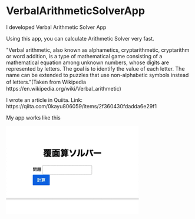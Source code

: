 # VerbalArithmeticSolverApp
<p>I developed Verbal Arithmetic Solver App</p>
<p>Using this app, you can calculate Arithmetic Solver very fast.</p>
<p>"Verbal arithmetic, also known as alphametics, cryptarithmetic, cryptarithm or word addition, is a type of mathematical game consisting of a mathematical equation among unknown numbers, whose digits are represented by letters. The goal is to identify the value of each letter. The name can be extended to puzzles that use non-alphabetic symbols instead of letters."(Taken from Wikipedia　https://en.wikipedia.org/wiki/Verbal_arithmetic)</p>
<p>I wrote an article in Quiita. Link: https://qiita.com/0kayu806059/items/2f360430fdadda6e29f1</p>
 
<p>My app works like this</p>
<img src="https://github.com/okayu806059/VerbalArithmeticSolverApp/blob/main/%E8%A6%86%E9%9D%A2%E7%AE%97.gif" title="サンプル">
